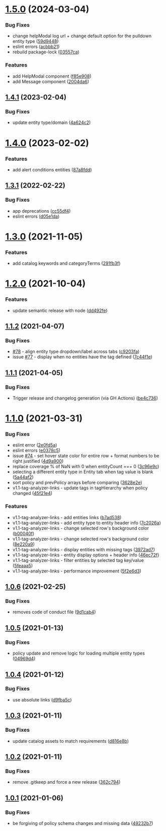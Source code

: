 # [1.5.0](https://github.com/newrelic/nr1-tag-improver/compare/v1.4.1...v1.5.0) (2024-03-04)


### Bug Fixes

* change helpModal log url + change default option for the pulldown entity type ([59d9448](https://github.com/newrelic/nr1-tag-improver/commit/59d94485cd2dd1678fe16891bd5dd33c7423ee4c))
* eslint errors ([acbbb21](https://github.com/newrelic/nr1-tag-improver/commit/acbbb21e66263123a89d9de42462e4910c6a6f8b))
* rebuild package-lock ([03557ca](https://github.com/newrelic/nr1-tag-improver/commit/03557caf635777bd95d85de589b1964d9c7a5f93))


### Features

* add HelpModal component ([f85e908](https://github.com/newrelic/nr1-tag-improver/commit/f85e90803ab86ddf51209c5b02ed16376e3025c0))
* add Message component ([2004da6](https://github.com/newrelic/nr1-tag-improver/commit/2004da63fb13fbf3de9b6ccd0a613fa683acdb13))

## [1.4.1](https://github.com/newrelic/nr1-tag-improver/compare/v1.4.0...v1.4.1) (2023-02-04)


### Bug Fixes

* update entity type/domain ([4a624c2](https://github.com/newrelic/nr1-tag-improver/commit/4a624c287f9f541c76c547914d9e55e6550f6028))

# [1.4.0](https://github.com/newrelic/nr1-tag-improver/compare/v1.3.1...v1.4.0) (2023-02-02)


### Features

* add alert conditions entities ([87a8fdd](https://github.com/newrelic/nr1-tag-improver/commit/87a8fdd6b63e24d9ee17007d40d5037cfc9582c4))

## [1.3.1](https://github.com/newrelic/nr1-tag-improver/compare/v1.3.0...v1.3.1) (2022-02-22)


### Bug Fixes

* app deprecations ([cc55df4](https://github.com/newrelic/nr1-tag-improver/commit/cc55df4cbca46bb6c7aa74d2a226961f46e29357))
* eslint errors ([d05e1da](https://github.com/newrelic/nr1-tag-improver/commit/d05e1dae57ae3bcf253685fd8142233f09a86f3e))

# [1.3.0](https://github.com/newrelic/nr1-tag-improver/compare/v1.2.0...v1.3.0) (2021-11-05)


### Features

* add catalog keywords and categoryTerms ([291fb3f](https://github.com/newrelic/nr1-tag-improver/commit/291fb3f4dcdb4133a470c35c14a859b4adf7e174))

# [1.2.0](https://github.com/newrelic/nr1-tag-improver/compare/v1.1.2...v1.2.0) (2021-10-04)


### Features

* update semantic release with node ([dd492fe](https://github.com/newrelic/nr1-tag-improver/commit/dd492fedd3a19e951404f3d6eb403a9dac610b7c))

## [1.1.2](https://github.com/newrelic/nr1-tag-improver/compare/v1.1.1...v1.1.2) (2021-04-07)


### Bug Fixes

* [#78](https://github.com/newrelic/nr1-tag-improver/issues/78) - align entity type dropdown/label across tabs ([c9203fa](https://github.com/newrelic/nr1-tag-improver/commit/c9203fa0ebaaab316ae16880dd917e7db8ac7c1a))
* issue [#77](https://github.com/newrelic/nr1-tag-improver/issues/77) - display <tag not defined> when no entities have the tag defined ([7c44f1e](https://github.com/newrelic/nr1-tag-improver/commit/7c44f1ec06c52d842321964e9d3a864fed486440))

## [1.1.1](https://github.com/newrelic/nr1-tag-improver/compare/v1.1.0...v1.1.1) (2021-04-05)


### Bug Fixes

* Trigger release and changelog generation (via GH Actions) ([be4c736](https://github.com/newrelic/nr1-tag-improver/commit/be4c73668c88863b97c3462499440fcd60e121c8))

# [1.1.0](https://github.com/newrelic/nr1-tag-improver/compare/v1.0.6...v1.1.0) (2021-03-31)


### Bug Fixes

* eslint error ([2e0fd5a](https://github.com/newrelic/nr1-tag-improver/commit/2e0fd5ad8ccafa938e6263782375b0d60cebc045))
* eslint errors ([e0378c5](https://github.com/newrelic/nr1-tag-improver/commit/e0378c5847bc31d75ed058a5931cb77b3a122e02))
* issue [#74](https://github.com/newrelic/nr1-tag-improver/issues/74) - set hover state color for entire row + format numbers to be right justified ([4d9a900](https://github.com/newrelic/nr1-tag-improver/commit/4d9a900b257cb70efad12c26ba4d3cfdbae4a24e))
* replace coverage % of NaN with 0 when entityCount === 0 ([3c96e9c](https://github.com/newrelic/nr1-tag-improver/commit/3c96e9c76aeec286c4d192cba92cfd94d600fd12))
* selecting a different entity type in Entity tab when tag value is blank ([5a44af2](https://github.com/newrelic/nr1-tag-improver/commit/5a44af21a164b025002eea94707bd63595cd2d5b))
* sort policy and prevPolicy arrays before comparing ([3628e2e](https://github.com/newrelic/nr1-tag-improver/commit/3628e2e091fdb0b7fef46e0bdfe70af55313ae8c))
* v1.1-tag-analyzer-links - update tags in tagHierarchy when policy changed ([45f21e4](https://github.com/newrelic/nr1-tag-improver/commit/45f21e47588de10f9cb4d3f7ba6a2e9ba7ad9544))


### Features

* v1.1-tag-analyzer-links - add entities links ([b7ad538](https://github.com/newrelic/nr1-tag-improver/commit/b7ad5388ceb15b79217dcae8b34c72cf83bb5c8f))
* v1.1-tag-analyzer-links - add entity type to entity header info ([7c2026a](https://github.com/newrelic/nr1-tag-improver/commit/7c2026aa0670b007f9b0ec3e1a6180c6ba86be4d))
* v1.1-tag-analyzer-links - change selected row's background color ([b00040f](https://github.com/newrelic/nr1-tag-improver/commit/b00040f6e1a1f017bc8ad58353ee8f0c1e0d049f))
* v1.1-tag-analyzer-links - change selected row's background color ([8e220a9](https://github.com/newrelic/nr1-tag-improver/commit/8e220a9c16bb811cc50b3fed1274414b9585fc44))
* v1.1-tag-analyzer-links - display entities with missing tags ([3972ad7](https://github.com/newrelic/nr1-tag-improver/commit/3972ad7e6de565796f5e9b4983a6dc8a386f1891))
* v1.1-tag-analyzer-links - entity display options + header info ([46ec72f](https://github.com/newrelic/nr1-tag-improver/commit/46ec72fdaa9d756caf6f19f9684154d7b65e4554))
* v1.1-tag-analyzer-links - filter entities by selected tag key/value ([5feaaa5](https://github.com/newrelic/nr1-tag-improver/commit/5feaaa5b9357b6988a9aaa5c9ccb66f058dcdadf))
* v1.1-tag-analyzer-links - performance improvement ([5f2e6d3](https://github.com/newrelic/nr1-tag-improver/commit/5f2e6d3e4bd58c98792f35df281135063990239c))

## [1.0.6](https://github.com/newrelic/nr1-tag-improver/compare/v1.0.5...v1.0.6) (2021-02-25)


### Bug Fixes

* removes code of conduct file ([9d1cab4](https://github.com/newrelic/nr1-tag-improver/commit/9d1cab43796761ad58a70c49104a7883404e4d79))

## [1.0.5](https://github.com/newrelic/nr1-tag-improver/compare/v1.0.4...v1.0.5) (2021-01-13)


### Bug Fixes

* policy update and remove logic for loading multiple entity types ([04969d4](https://github.com/newrelic/nr1-tag-improver/commit/04969d4c8988a0d8034d2ed533b3eccc555ed110))

## [1.0.4](https://github.com/newrelic/nr1-tag-improver/compare/v1.0.3...v1.0.4) (2021-01-12)


### Bug Fixes

* use absolute links ([d9fba5c](https://github.com/newrelic/nr1-tag-improver/commit/d9fba5c101c4a20cf75934f142f0074ddaf17788))

## [1.0.3](https://github.com/newrelic/nr1-tag-improver/compare/v1.0.2...v1.0.3) (2021-01-11)


### Bug Fixes

* update catalog assets to match requirements ([d816e8b](https://github.com/newrelic/nr1-tag-improver/commit/d816e8bd9067a9444be63e50de47ad0ddf5b7c6d))

## [1.0.2](https://github.com/newrelic/nr1-tag-improver/compare/v1.0.1...v1.0.2) (2021-01-11)


### Bug Fixes

* remove .gitkeep and force a new release ([362c794](https://github.com/newrelic/nr1-tag-improver/commit/362c794a5c76edb3c45d8fefc2d838372c2b65fa))

## [1.0.1](https://github.com/newrelic/nr1-tag-improver/compare/v1.0.0...v1.0.1) (2021-01-06)


### Bug Fixes

* be forgiving of policy schema changes and missing data ([49232b7](https://github.com/newrelic/nr1-tag-improver/commit/49232b7685502ccbd39cdd7ecd04d761460ca44d))
